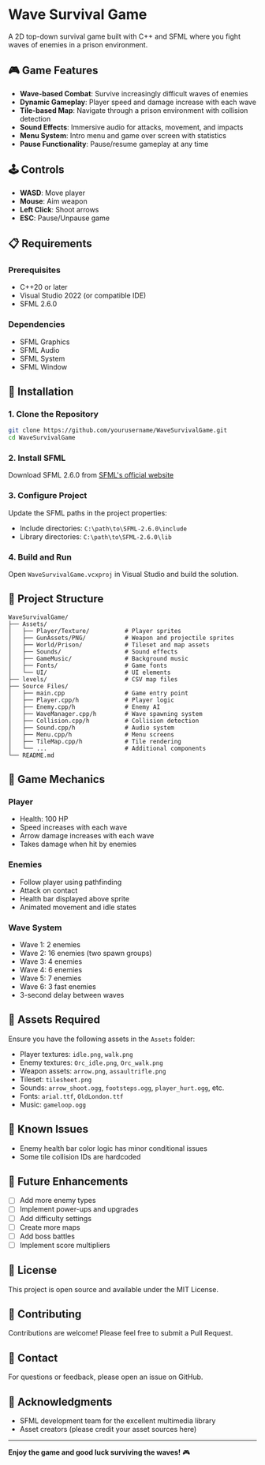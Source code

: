 # Wave Survival Game

A 2D top-down survival game built with C++ and SFML where you fight waves of enemies in a prison environment.

## 🎮 Game Features

- **Wave-based Combat**: Survive increasingly difficult waves of enemies
- **Dynamic Gameplay**: Player speed and damage increase with each wave
- **Tile-based Map**: Navigate through a prison environment with collision detection
- **Sound Effects**: Immersive audio for attacks, movement, and impacts
- **Menu System**: Intro menu and game over screen with statistics
- **Pause Functionality**: Pause/resume gameplay at any time

## 🕹️ Controls

- **WASD**: Move player
- **Mouse**: Aim weapon
- **Left Click**: Shoot arrows
- **ESC**: Pause/Unpause game

## 📋 Requirements

### Prerequisites
- C++20 or later
- Visual Studio 2022 (or compatible IDE)
- SFML 2.6.0

### Dependencies
- SFML Graphics
- SFML Audio
- SFML System
- SFML Window

## 🔧 Installation

### 1. Clone the Repository
```bash
git clone https://github.com/yourusername/WaveSurvivalGame.git
cd WaveSurvivalGame
```

### 2. Install SFML
Download SFML 2.6.0 from [SFML's official website](https://www.sfml-dev.org/download.php)

### 3. Configure Project
Update the SFML paths in the project properties:
- Include directories: `C:\path\to\SFML-2.6.0\include`
- Library directories: `C:\path\to\SFML-2.6.0\lib`

### 4. Build and Run
Open `WaveSurvivalGame.vcxproj` in Visual Studio and build the solution.

## 📁 Project Structure

```
WaveSurvivalGame/
├── Assets/
│   ├── Player/Texture/          # Player sprites
│   ├── GunAssets/PNG/           # Weapon and projectile sprites
│   ├── World/Prison/            # Tileset and map assets
│   ├── Sounds/                  # Sound effects
│   ├── GameMusic/               # Background music
│   ├── Fonts/                   # Game fonts
│   └── UI/                      # UI elements
├── levels/                      # CSV map files
├── Source Files/
│   ├── main.cpp                 # Game entry point
│   ├── Player.cpp/h             # Player logic
│   ├── Enemy.cpp/h              # Enemy AI
│   ├── WaveManager.cpp/h        # Wave spawning system
│   ├── Collision.cpp/h          # Collision detection
│   ├── Sound.cpp/h              # Audio system
│   ├── Menu.cpp/h               # Menu screens
│   ├── TileMap.cpp/h            # Tile rendering
│   └── ...                      # Additional components
└── README.md
```

## 🎯 Game Mechanics

### Player
- Health: 100 HP
- Speed increases with each wave
- Arrow damage increases with each wave
- Takes damage when hit by enemies

### Enemies
- Follow player using pathfinding
- Attack on contact
- Health bar displayed above sprite
- Animated movement and idle states

### Wave System
- Wave 1: 2 enemies
- Wave 2: 16 enemies (two spawn groups)
- Wave 3: 4 enemies
- Wave 4: 6 enemies
- Wave 5: 7 enemies
- Wave 6: 3 fast enemies
- 3-second delay between waves

## 🎨 Assets Required

Ensure you have the following assets in the `Assets` folder:
- Player textures: `idle.png`, `walk.png`
- Enemy textures: `Orc_idle.png`, `Orc_walk.png`
- Weapon assets: `arrow.png`, `assaultrifle.png`
- Tileset: `tilesheet.png`
- Sounds: `arrow_shoot.ogg`, `footsteps.ogg`, `player_hurt.ogg`, etc.
- Fonts: `arial.ttf`, `OldLondon.ttf`
- Music: `gameloop.ogg`

## 🐛 Known Issues

- Enemy health bar color logic has minor conditional issues
- Some tile collision IDs are hardcoded

## 🚀 Future Enhancements

- [ ] Add more enemy types
- [ ] Implement power-ups and upgrades
- [ ] Add difficulty settings
- [ ] Create more maps
- [ ] Add boss battles
- [ ] Implement score multipliers

## 📝 License

This project is open source and available under the MIT License.

## 👥 Contributing

Contributions are welcome! Please feel free to submit a Pull Request.

## 📧 Contact

For questions or feedback, please open an issue on GitHub.

## 🙏 Acknowledgments

- SFML development team for the excellent multimedia library
- Asset creators (please credit your asset sources here)

---

**Enjoy the game and good luck surviving the waves!** 🎮
